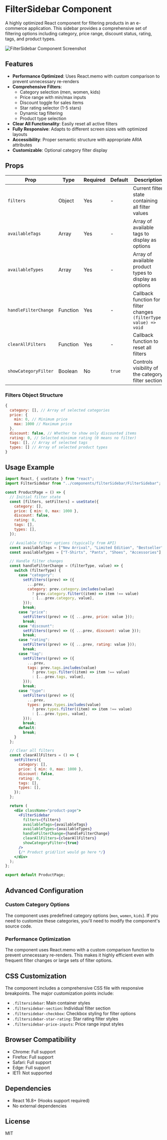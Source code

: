 # FilterSidebar Component

A highly optimized React component for filtering products in an e-commerce application. This sidebar provides a comprehensive set of filtering options including category, price range, discount status, rating, tags, and product types.

![FilterSidebar Component Screenshot](component-screenshot.png) <!-- Consider adding a screenshot -->

## Features

- **Performance Optimized**: Uses React.memo with custom comparison to prevent unnecessary re-renders
- **Comprehensive Filters**:
  - Category selection (men, women, kids)
  - Price range with min/max inputs
  - Discount toggle for sales items
  - Star rating selector (1-5 stars)
  - Dynamic tag filtering
  - Product type selection
- **Clear All Functionality**: Easily reset all active filters
- **Fully Responsive**: Adapts to different screen sizes with optimized layouts
- **Accessibility**: Proper semantic structure with appropriate ARIA attributes
- **Customizable**: Optional category filter display

## Props

| Prop                 | Type     | Required | Default | Description                                                        |
| -------------------- | -------- | -------- | ------- | ------------------------------------------------------------------ |
| `filters`            | Object   | Yes      | -       | Current filter state containing all filter values                  |
| `availableTags`      | Array    | Yes      | -       | Array of available tags to display as options                      |
| `availableTypes`     | Array    | Yes      | -       | Array of available product types to display as options             |
| `handleFilterChange` | Function | Yes      | -       | Callback function for filter changes `(filterType, value) => void` |
| `clearAllFilters`    | Function | Yes      | -       | Callback function to reset all filters                             |
| `showCategoryFilter` | Boolean  | No       | `true`  | Controls visibility of the category filter section                 |

### Filters Object Structure

```javascript
{
  category: [], // Array of selected categories
  price: {
    min: 0, // Minimum price
    max: 1000 // Maximum price
  },
  discount: false, // Whether to show only discounted items
  rating: 0, // Selected minimum rating (0 means no filter)
  tags: [], // Array of selected tags
  types: [] // Array of selected product types
}
```

## Usage Example

```jsx
import React, { useState } from "react";
import FilterSidebar from "../components/filterSidebar/FilterSidebar";

const ProductPage = () => {
  // Initial filter state
  const [filters, setFilters] = useState({
    category: [],
    price: { min: 0, max: 1000 },
    discount: false,
    rating: 0,
    tags: [],
    types: [],
  });

  // Available filter options (typically from API)
  const availableTags = ["New Arrival", "Limited Edition", "Bestseller"];
  const availableTypes = ["T-Shirts", "Pants", "Shoes", "Accessories"];

  // Handle filter changes
  const handleFilterChange = (filterType, value) => {
    switch (filterType) {
      case "category":
        setFilters((prev) => ({
          ...prev,
          category: prev.category.includes(value)
            ? prev.category.filter((item) => item !== value)
            : [...prev.category, value],
        }));
        break;
      case "price":
        setFilters((prev) => ({ ...prev, price: value }));
        break;
      case "discount":
        setFilters((prev) => ({ ...prev, discount: value }));
        break;
      case "rating":
        setFilters((prev) => ({ ...prev, rating: value }));
        break;
      case "tag":
        setFilters((prev) => ({
          ...prev,
          tags: prev.tags.includes(value)
            ? prev.tags.filter((item) => item !== value)
            : [...prev.tags, value],
        }));
        break;
      case "type":
        setFilters((prev) => ({
          ...prev,
          types: prev.types.includes(value)
            ? prev.types.filter((item) => item !== value)
            : [...prev.types, value],
        }));
        break;
      default:
        break;
    }
  };

  // Clear all filters
  const clearAllFilters = () => {
    setFilters({
      category: [],
      price: { min: 0, max: 1000 },
      discount: false,
      rating: 0,
      tags: [],
      types: [],
    });
  };

  return (
    <div className="product-page">
      <FilterSidebar
        filters={filters}
        availableTags={availableTags}
        availableTypes={availableTypes}
        handleFilterChange={handleFilterChange}
        clearAllFilters={clearAllFilters}
        showCategoryFilter={true}
      />
      {/* Product grid/list would go here */}
    </div>
  );
};

export default ProductPage;
```

## Advanced Configuration

### Custom Category Options

The component uses predefined category options (`men`, `women`, `kids`). If you need to customize these categories, you'll need to modify the component's source code.

### Performance Optimization

The component uses React.memo with a custom comparison function to prevent unnecessary re-renders. This makes it highly efficient even with frequent filter changes or large sets of filter options.

## CSS Customization

The component includes a comprehensive CSS file with responsive breakpoints. The major customization points include:

- `.filtersidebar`: Main container styles
- `.filtersidebar-section`: Individual filter section
- `.filtersidebar-checkbox`: Checkbox styling for filter options
- `.filtersidebar-star-rating`: Star rating filter styles
- `.filtersidebar-price-inputs`: Price range input styles

## Browser Compatibility

- Chrome: Full support
- Firefox: Full support
- Safari: Full support
- Edge: Full support
- IE11: Not supported

## Dependencies

- React 16.8+ (Hooks support required)
- No external dependencies

## License

MIT
